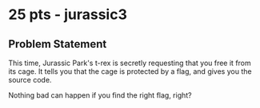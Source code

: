 # 25 pts - jurassic3
## Problem Statement
This time, Jurassic Park's t-rex is secretly requesting that you free it from its cage. It tells you that the cage is protected by a flag, and gives you the source code.

Nothing bad can happen if you find the right flag, right?

